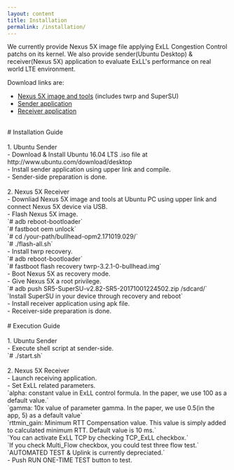 ```yaml
---
layout: content
title: Installation
permalink: /installation/
---
```


We currently provide Nexus 5X image file applying ExLL Congestion Control patchs on its kernel.
We also provide sender(Ubuntu Desktop) & receiver(Nexus 5X) application to evaluate ExLL's performance on real world LTE environment.

Download links are:
- [Nexus 5X image and tools]()
  (includes twrp and SuperSU)
- [Sender application]()
- [Receiver application]()
 </br>
# Installation Guide
 </br>
 </br>
1. Ubuntu Sender
</br>
  - Download & Install Ubuntu 16.04 LTS .iso file at http://www.ubuntu.com/download/desktop
</br>  
  - Install sender application using upper link and compile.
</br>  
  - Sender-side preparation is done.
</br>  
</br>    
2. Nexus 5X Receiver
</br>
  - Downliad Nexus 5X image and tools at Ubuntu PC using upper link and connect Nexus 5X device via USB.
</br>  
  - Flash Nexus 5X image.
</br>
    `# adb reboot-bootloader`
</br>    
    `# fastboot oem unlock`
</br>    
    `# cd /your-path/bullhead-opm2.171019.029/`
</br>    
    `# ./flash-all.sh`
</br>    
  - Install twrp recovery.
</br>  
    `# adb reboot-bootloader`
</br>    
    `# fastboot flash recovery twrp-3.2.1-0-bullhead.img`
</br>    
  - Boot Nexus 5X as recovery mode.    
</br>    
  - Give Nexus 5X a root privilege.
</br>  
    `# adb push SR5-SuperSU-v2.82-SR5-20171001224502.zip /sdcard/`
</br>  
    `Install SuperSU in your device through recovery and reboot`
</br>    
  - Install receiver application using apk file.
</br>  
  - Receiver-side preparation is done.
</br>    
</br>    
# Execution Guide
</br>
</br>
1. Ubuntu Sender
</br>
  - Execute shell script at sender-side.
</br>  
    `# ./start.sh`
</br>    
</br>  
2. Nexus 5X Receiver
</br>
  - Launch receiving application.
</br>  
  - Set ExLL related parameters.
</br>  
      `alpha: constant value in ExLL control formula. In the paper, we use 100 as a default value.`
</br>      
      `gamma: 10x value of parameter gamma. In the paper, we use 0.5(in the app, 5) as a default value`
</br>      
      `rttmin_gain: Minimum RTT Compensation value. This value is simply added to calculated minimum RTT. Default value is 10 ms.`
</br>      
      `You can activate ExLL TCP by checking TCP_ExLL checkbox.`
</br>      
      `If you check Multi_Flow checkbox, you could test three flow test.`
</br>      
      `AUTOMATED TEST & Uplink is currently depreciated.`
</br>      
  - Push RUN ONE-TIME TEST button to test.      
</br>
